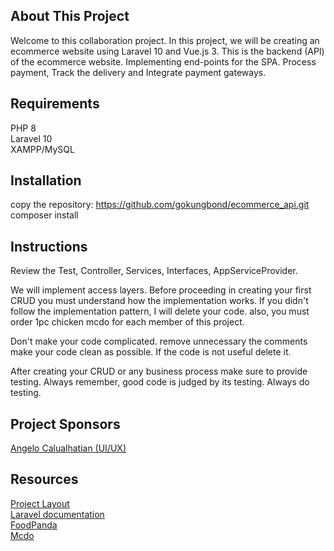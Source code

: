 ## About This Project
Welcome to this collaboration project. In this project, we will be creating an ecommerce website using Laravel 10 and Vue.js 3. This is the backend (API) of the ecommerce website. Implementing end-points for the SPA. Process payment, Track the delivery and Integrate payment gateways.

## Requirements
PHP 8 <br>
Laravel 10 <br>
XAMPP/MySQL <br>

## Installation
copy the repository: https://github.com/gokungbond/ecommerce_api.git <br>
composer install

## Instructions
Review the Test, Controller, Services, Interfaces, AppServiceProvider.

We will implement access layers. Before proceeding in creating your first CRUD you must understand how the implementation works. If you didn't follow the implementation pattern, I will delete your code. also, you must order 1pc chicken mcdo for each member of this project.

Don't make your code complicated. remove unnecessary the comments make your code clean as possible. If the code is not useful delete it.

After creating your CRUD or any business process make sure to provide testing. Always remember, good code is judged by its testing. Always do testing.

## Project Sponsors
[Angelo Calualhatian (UI/UX)](https://www.facebook.com/angelo.calualhatian.5)

## Resources
[Project Layout](https://l.facebook.com/l.php?u=https%3A%2F%2Fwww.figma.com%2Ffile%2F2mVJhu0w441lm1i4hu9SDk%2FHome-website%3Ftype%3Ddesign%26node-id%3D0%253A1%26mode%3Ddesign%26t%3DLgUN5b2x63kUIJUV-1%26fbclid%3DIwAR2cxJdrMOS0XWZYc7RpSpsipZfIbcWzmKgd-9p5BOcIw-a8PgYOsSLYFnk&h=AT2G4lf5FyNm_5lWYz-yzFNQY4re-qdbwOHF3CmpmmYImQZBZTPtNi_DaBDqk5ekZVTkPL9EKT2EwBbvCajQ-It4UWW8etlKfP85U1w593vw5ywHT1Eq0nxnLi19XGpI1KFYIw) <br>
[Laravel documentation](https://laravel.com/) <br>
[FoodPanda](https://www.foodpanda.ph/) <br>
[Mcdo](https://www.mcdonalds.com.ph/) <br>
